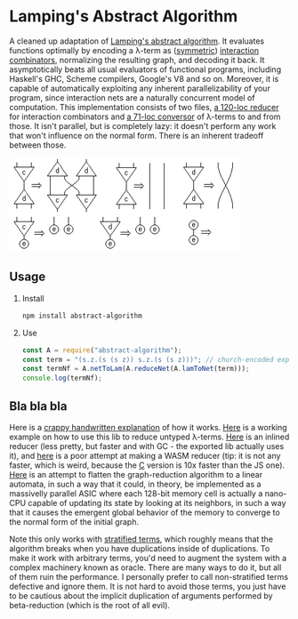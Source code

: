 # Lamping's Abstract Algorithm

A cleaned up adaptation of [Lamping's abstract algorithm](http://dl.acm.org/citation.cfm?id=96711). It evaluates functions optimally by encoding a λ-term as ([symmetric](https://scholar.google.com.br/scholar?q=symmetric+interaction+combinators&hl=en&as_sdt=0&as_vis=1&oi=scholart&sa=X&ved=0ahUKEwjNgZbO7aTVAhUEkZAKHYyTAFgQgQMIJjAA)) [interaction combinators](http://www.sciencedirect.com/science/article/pii/S0890540197926432), normalizing the resulting graph, and decoding it back. It asymptotically beats all usual evaluators of functional programs, including Haskell's GHC, Scheme compilers, Google's V8 and so on. Moreover, it is capable of automatically exploiting any inherent parallelizability of your program, since interaction nets are a naturally concurrent model of computation. This implementation consists of two files, [a 120-loc reducer](src/abstract-algorithm.js) for interaction combinators and [a 71-loc conversor](https://github.com/MaiaVictor/abstract-algorithm/blob/master/src/lambda-encoder.js) of λ-terms to and from those. It isn't parallel, but is completely lazy: it doesn't perform any work that won't influence on the normal form. There is an inherent tradeoff between those.

![combinator_rules](images/combinators_rules.png)

## Usage

1. Install

    ```bash
    npm install abstract-algorithm
    ```

2. Use

    ```javascript
    const A = require("abstract-algorithm");
    const term = "(s.z.(s (s z)) s.z.(s (s z)))"; // church-encoded exponentiation of 2^2
    const termNf = A.netToLam(A.reduceNet(A.lamToNet(term)));
    console.log(termNf);
    ```

## Bla bla bla

Here is a [crappy handwritten explanation](images/handwritten_example.jpg) of how it works. [Here](src/example.js) is a working example on how to use this lib to reduce untyped λ-terms. [Here](src/fast-reducer.js) is an inlined reducer (less pretty, but faster and with GC - the exported lib actually uses it), and [here](stuff/wasmReducer.js) is a poor attempt at making a WASM reducer (tip: it is not any faster, which is weird, because the [C](stuff/ic.c) version is 10x faster than the JS one). [Here](https://github.com/MaiaVictor/parallel_lambda_computer_tests) is an attempt to flatten the graph-reduction algorithm to a linear automata, in such a way that it could, in theory, be implemented as a massivelly parallel ASIC where each 128-bit memory cell is actually a nano-CPU capable of updating its state by looking at its neighbors, in such a way that it causes the emergent global behavior of the memory to converge to the normal form of the initial graph.

Note this only works with [stratified terms](https://www.reddit.com/r/haskell/comments/6phxvb/cleaned_up_implementation_of_lampings_abstract/dkq57yx/?context=1), which roughly means that the algorithm breaks when you have duplications inside of duplications. To make it work with arbitrary terms, you'd need to augment the system with a complex machinery known as oracle. There are many ways to do it, but all of them ruin the performance. I personally prefer to call non-stratified terms defective and ignore them. It is not hard to avoid those terms, you just have to be cautious about the implicit duplication of arguments performed by beta-reduction (which is the root of all evil).

